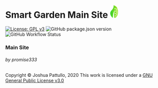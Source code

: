 # Smart Garden Main Site <img src="./res/logo_small.png" alt="drawing" width="25"/>
[![License: GPL v3](https://img.shields.io/badge/License-GPLv3-blue.svg?style=flat-square)](https://www.gnu.org/licenses/gpl-3.0)
![GitHub package.json version](https://img.shields.io/github/package-json/v/promise333-smart-garden/Site?style=flat-square)
![GitHub Workflow Status](https://img.shields.io/github/workflow/status/promise333-smart-garden/Site/main?style=flat-square)

### Main Site
###### by promise333

Copyright © Joshua Pattullo, 2020
This work is licensed under a <a rel="license" href="http://creativecommons.org/licenses/by-sa/4.0/">GNU General Public License v3.0</a>
